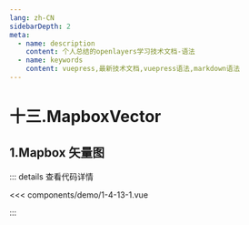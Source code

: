 ```yaml
---
lang: zh-CN
sidebarDepth: 2
meta:
  - name: description
    content: 个人总结的openlayers学习技术文档-语法
  - name: keywords
    content: vuepress,最新技术文档,vuepress语法,markdown语法
---
```


# 十三.MapboxVector

## 1.Mapbox 矢量图


  <Container url="/resume/?type=openlayers&name=1-4-13-1.vue" />

::: details 查看代码详情

<<< components/demo/1-4-13-1.vue

:::
